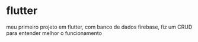 # flutter
meu primeiro projeto em flutter, com banco de dados firebase, fiz um CRUD para entender melhor o funcionamento
